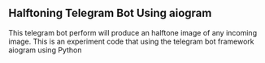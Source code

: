 ## Halftoning Telegram Bot Using aiogram

This telegram bot perform will produce an halftone image of any incoming image. This is an experiment code that using the telegram bot framework aiogram using Python
